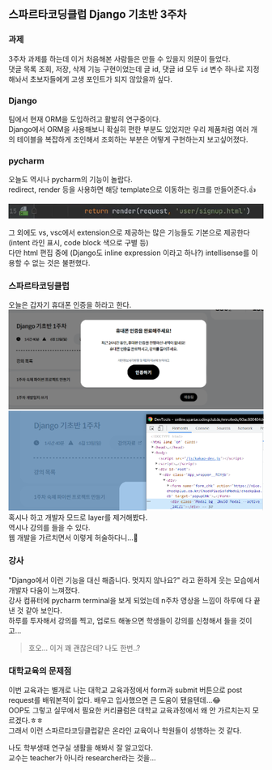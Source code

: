 ## 스파르타코딩클럽 Django 기초반 3주차

### 과제
3주차 과제를 하는데 이거 처음해본 사람들은 만들 수 있을지 의문이 들었다.  
댓글 목록 조회, 저장, 삭제 기능 구현이었는데 글 id, 댓글 id 모두 `id` 변수 하나로 지정해놔서 초보자들에게 고생 포인트가 되지 않았을까 싶다.  

### Django
팀에서 현재 ORM을 도입하려고 활발히 연구중이다.  
Django에서 ORM을 사용해보니 확실히 편한 부분도 있었지만 우리 제품처럼 여러 개의 테이블을 복잡하게 조인해서 조회하는 부분은 어떻게 구현하는지 보고싶어졌다.  

### pycharm
오늘도 역시나 pycharm의 기능이 놀랍다.  
redirect, render 등을 사용하면 해당 template으로 이동하는 링크를 만들어준다.👍  

![](./images/icon.png)

그 외에도 vs, vsc에서 extension으로 제공하는 많은 기능들도 기본으로 제공한다(intent 라인 표시, code block 색으로 구별 등)    
다만 html 편집 중에 (Django도 inline expression 이라고 하나?) intellisense를 이용할 수 없는 것은 불편했다.  

### 스파르타코딩클럽
오늘은 갑자기 휴대폰 인증을 하라고 한다.  
![](./images/cellphone.png)
![](./images/layer.png)
혹시나 하고 개발자 모드로 layer를 제거해봤다.  
역시나 강의를 들을 수 있다.  
웹 개발을 가르치면서 이렇게 허술하다니...🤣  

### 강사
"Django에서 이런 기능을 대신 해줍니다. 멋지지 않나요?" 라고 환하게 웃는 모습에서 개발자 다움이 느껴졌다.  
강사 컴퓨터에 pycharm terminal을 보게 되었는데 n주차 영상을 느낌이 하루에 다 끝낸 것 같아 보인다.  
하루를 투자해서 강의를 찍고, 업로드 해놓으면 학생들이 강의를 신청해서 들을 것이고...  
>호오... 이거 꽤 괜찮은데? 나도 한번..?

### 대학교육의 문제점
이번 교육과는 별개로 나는 대학교 교육과정에서 form과 submit 버튼으로 post request를 배워본적이 없다. 배우고 입사했으면 큰 도움이 됐을텐데...😂  
OOP도 그렇고 실무에서 필요한 커리큘럼은 대학교 교육과정에서 왜 안 가르치는지 모르겠다.ㅎㅎ  
그래서 이런 스파르타코딩클럽같은 온라인 교육이나 학원들이 성행하는 것 같다.  

나도 학부생때 연구실 생활을 해봐서 잘 알고있다.  
교수는 teacher가 아니라 researcher라는 것을...